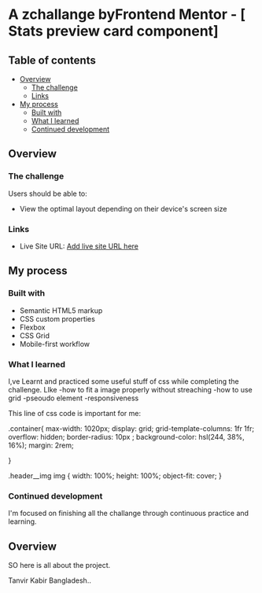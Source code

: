 # A zchallange byFrontend Mentor - [ Stats preview card component]

## Table of contents

- [Overview](#overview)
  - [The challenge](#the-challenge)
  - [Links](#links)
- [My process](#my-process)
  - [Built with](#built-with)
  - [What I learned](#what-i-learned)
  - [Continued development](#continued-development)

## Overview

### The challenge

Users should be able to:

- View the optimal layout depending on their device's screen size

### Links

- Live Site URL: [Add live site URL here](https://your-live-site-url.com)

## My process

### Built with

- Semantic HTML5 markup
- CSS custom properties
- Flexbox
- CSS Grid
- Mobile-first workflow

### What I learned

I,ve Learnt and practiced some useful stuff of css while completing the challenge. LIke
-how to fit a image properly without streaching
-how to use grid
-pseoudo element
-responsiveness

This line of css code is important for me:

.container{
max-width: 1020px;
display: grid;
grid-template-columns: 1fr 1fr;
overflow: hidden;
border-radius: 10px ;
background-color: hsl(244, 38%, 16%);
margin: 2rem;

}

.header\_\_img img {
width: 100%;
height: 100%;
object-fit: cover;
}

### Continued development

I'm focused on finishing all the challange through continuous practice and learning.

## Overview

SO here is all about the project.

Tanvir Kabir
Bangladesh..
